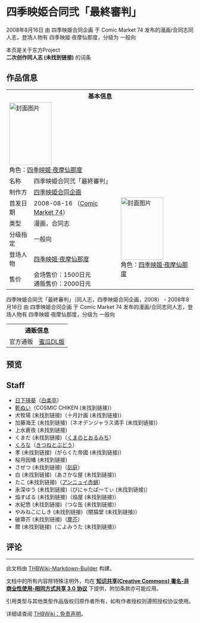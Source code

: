 # 四季映姫合同弐「最終審判」

<!-- source html: G:\repos\THBWiki-Markdown-Builder\THBWikiMarkdown\Temp\main\0\03\ns0%3A%E5%9B%9B%E5%AD%A3%E6%98%A0%E5%A7%AB%E5%90%88%E5%90%8C%E5%BC%90%E3%80%8C%E6%9C%80%E7%B5%82%E5%AF%A9%E5%88%A4%E3%80%8D.html -->

2008年8月16日 由 四季映姫合同企画 于 Comic Market 74 发布的漫画/合同志同人志，登场人物有 四季映姬·夜摩仙那度，分级为 一般向

本页是关于东方Project  
 **二次创作同人志 (未找到链接)** 的词条
## 作品信息

<table><tbody><tr><th colspan="3">基本信息</th></tr><tr><td class="cover-artwork-mobile" colspan="2"><a href="./文件-四季映姫合同弐「最終審判」封面.jpg.md" class="image" title="封面图片"><img alt="封面图片" src="https://upload.thwiki.cc/thumb/b/bb/%E5%9B%9B%E5%AD%A3%E6%98%A0%E5%A7%AB%E5%90%88%E5%90%8C%E5%BC%90%E3%80%8C%E6%9C%80%E7%B5%82%E5%AF%A9%E5%88%A4%E3%80%8D%E5%B0%81%E9%9D%A2.jpg/114px-%E5%9B%9B%E5%AD%A3%E6%98%A0%E5%A7%AB%E5%90%88%E5%90%8C%E5%BC%90%E3%80%8C%E6%9C%80%E7%B5%82%E5%AF%A9%E5%88%A4%E3%80%8D%E5%B0%81%E9%9D%A2.jpg" decoding="async" loading="lazy" width="114" height="168" srcset="https://upload.thwiki.cc/thumb/b/bb/%E5%9B%9B%E5%AD%A3%E6%98%A0%E5%A7%AB%E5%90%88%E5%90%8C%E5%BC%90%E3%80%8C%E6%9C%80%E7%B5%82%E5%AF%A9%E5%88%A4%E3%80%8D%E5%B0%81%E9%9D%A2.jpg/172px-%E5%9B%9B%E5%AD%A3%E6%98%A0%E5%A7%AB%E5%90%88%E5%90%8C%E5%BC%90%E3%80%8C%E6%9C%80%E7%B5%82%E5%AF%A9%E5%88%A4%E3%80%8D%E5%B0%81%E9%9D%A2.jpg 1.5x, https://upload.thwiki.cc/thumb/b/bb/%E5%9B%9B%E5%AD%A3%E6%98%A0%E5%A7%AB%E5%90%88%E5%90%8C%E5%BC%90%E3%80%8C%E6%9C%80%E7%B5%82%E5%AF%A9%E5%88%A4%E3%80%8D%E5%B0%81%E9%9D%A2.jpg/229px-%E5%9B%9B%E5%AD%A3%E6%98%A0%E5%A7%AB%E5%90%88%E5%90%8C%E5%BC%90%E3%80%8C%E6%9C%80%E7%B5%82%E5%AF%A9%E5%88%A4%E3%80%8D%E5%B0%81%E9%9D%A2.jpg 2x" data-file-width="279" data-file-height="409"></a><div class="cover-char">角色：<a href="./四季映姬·夜摩仙那度.md" title="四季映姬·夜摩仙那度">四季映姬·夜摩仙那度</a></div></td>
</tr><tr><td class="label">名称</td><td colspan="2"> 四季映姫合同弐「最終審判」 </td></tr><tr><td class="label">制作方</td><td><a href="./四季映姫合同企画.md" title="四季映姫合同企画">四季映姫合同企画</a></td><td class="cover-artwork" rowspan="6" style="min-width:168px;"><a href="./文件-四季映姫合同弐「最終審判」封面.jpg.md" class="image" title="封面图片"><img alt="封面图片" src="https://upload.thwiki.cc/thumb/b/bb/%E5%9B%9B%E5%AD%A3%E6%98%A0%E5%A7%AB%E5%90%88%E5%90%8C%E5%BC%90%E3%80%8C%E6%9C%80%E7%B5%82%E5%AF%A9%E5%88%A4%E3%80%8D%E5%B0%81%E9%9D%A2.jpg/114px-%E5%9B%9B%E5%AD%A3%E6%98%A0%E5%A7%AB%E5%90%88%E5%90%8C%E5%BC%90%E3%80%8C%E6%9C%80%E7%B5%82%E5%AF%A9%E5%88%A4%E3%80%8D%E5%B0%81%E9%9D%A2.jpg" decoding="async" loading="lazy" width="114" height="168" srcset="https://upload.thwiki.cc/thumb/b/bb/%E5%9B%9B%E5%AD%A3%E6%98%A0%E5%A7%AB%E5%90%88%E5%90%8C%E5%BC%90%E3%80%8C%E6%9C%80%E7%B5%82%E5%AF%A9%E5%88%A4%E3%80%8D%E5%B0%81%E9%9D%A2.jpg/172px-%E5%9B%9B%E5%AD%A3%E6%98%A0%E5%A7%AB%E5%90%88%E5%90%8C%E5%BC%90%E3%80%8C%E6%9C%80%E7%B5%82%E5%AF%A9%E5%88%A4%E3%80%8D%E5%B0%81%E9%9D%A2.jpg 1.5x, https://upload.thwiki.cc/thumb/b/bb/%E5%9B%9B%E5%AD%A3%E6%98%A0%E5%A7%AB%E5%90%88%E5%90%8C%E5%BC%90%E3%80%8C%E6%9C%80%E7%B5%82%E5%AF%A9%E5%88%A4%E3%80%8D%E5%B0%81%E9%9D%A2.jpg/229px-%E5%9B%9B%E5%AD%A3%E6%98%A0%E5%A7%AB%E5%90%88%E5%90%8C%E5%BC%90%E3%80%8C%E6%9C%80%E7%B5%82%E5%AF%A9%E5%88%A4%E3%80%8D%E5%B0%81%E9%9D%A2.jpg 2x" data-file-width="279" data-file-height="409"></a><div class="cover-char">角色：<a href="./四季映姬·夜摩仙那度.md" title="四季映姬·夜摩仙那度">四季映姬·夜摩仙那度</a></div></td>
</tr><tr><td class="label">首发日期</td><td>2008-08-16&#160;（<a href="/展会作品列表?e=Comic+Market%2374">Comic Market 74</a>）</td></tr><tr><td class="label">类型</td><td>漫画，合同志</td></tr><tr><td class="label">分级指定</td><td>一般向</td></tr><tr><td class="label">登场人物</td><td><a href="./四季映姬·夜摩仙那度.md" title="四季映姬·夜摩仙那度">四季映姬·夜摩仙那度</a></td></tr><tr><td class="label">售价</td><td>会场售价：1500日元<br>通贩售价：2000日元</td></tr></tbody></table>

四季映姫合同弐「最終審判」（同人志，四季映姫合同企画，2008） - 2008年8月16日 由 四季映姫合同企画 于 Comic Market 74 发布的漫画/合同志同人志，登场人物有 四季映姬·夜摩仙那度，分级为 一般向

<table><tbody><tr><th colspan="3">通贩信息</th></tr><tr><td class="label">官方通贩</td><td colspan="2"><a rel="nofollow" class="external text" href="https://www.melonbooks.co.jp/detail/detail.php?product_id=262185">蜜瓜DL版</a></td></tr></tbody></table>


## 预览
## Staff
- [日下瑛葵](./日下瑛葵.md)（[白楽亭](./白楽亭.md)）
- [乾ぬい](./乾ぬい.md)（COSMIC CHIKEN (未找到链接)）
- 犬牧場 (未找到链接)（十月計画 (未找到链接)）
- 加藤海王 (未找到链接)（ネオデンジャラス満手 (未找到链接)）
- 上水蒼夜 (未找到链接)
- くまだ (未找到链接)（[くまのとおるみち](./くまのとおるみち.md)）
- [くろな](./くろな.md)（[きつねとぶどう](./きつねとぶどう.md)）
- 孝 (未找到链接)（がらくた帝國 (未找到链接)）
- 桜月因幡 (未找到链接)
- さぜつ (未找到链接)（[刻庭](./刻庭.md)）
- 白 (未找到链接)（あさかな屋 (未找到链接)）
- たこ (未找到链接)（[アンニュイ赤蛸](./アンニュイ赤蛸.md)）
- 永深ゆう (未找到链接)（ぴにゃたぱ～てぃ (未找到链接)）
- 焔すばる (未找到链接)（焔屋 (未找到链接)）
- 水紀悠 (未找到链接)（つな缶 (未找到链接)）
- やみねこにしき (未找到链接)（闇猫堂 (未找到链接)）
- 破箒芥 (未找到链接)（[塵芥](./塵芥.md)）
- 暦 (未找到链接)（こよみうた (未找到链接)）

## 评论




---

此文档由 [THBWiki-Markdown-Builder](https://github.com/Delsin-Yu/THBWiki-Markdown-Builder) 构建。

文档中的所有内容除特殊注明外，均在 [**知识共享(Creative Commons) 署名-非商业性使用-相同方式共享 3.0 协议**](https://creativecommons.org/licenses/by-sa/3.0/deed.zh-hans) 下提供，附加条款亦可能应用。

引用类型与其他类型作品版权归原作者所有，如有作者授权则遵照授权协议使用。

详细请查阅 [THBWiki：免责声明](https://thbwiki.cc/THBWiki:%E5%85%8D%E8%B4%A3%E5%A3%B0%E6%98%8E)。


